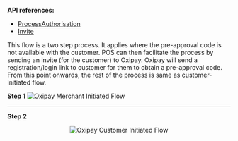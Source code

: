 <strong>API references: </strong>

 - <a href="/api/process_authorisation/">ProcessAuthorisation</a>
 - <a href="/api/invite/">Invite</a>

This flow is a two step process. It applies where the pre-approval code is not available with the customer. POS can then facilitate the process by sending an invite (for the customer)   to Oxipay. Oxipay will send a registration/login link to customer for them to obtain a pre-approval code. From this point onwards, the rest of the process is same as customer-initiated flow.

<strong>Step 1</strong>
<img src="/img/flows/cust-init-1.png" alt="Oxipay Merchant Initiated Flow">

---

<strong>Step 2</strong>

<p style="text-align: center;"><img src="/img/flows/cust-init-2.png" alt="Oxipay Customer Initiated Flow"></p>
